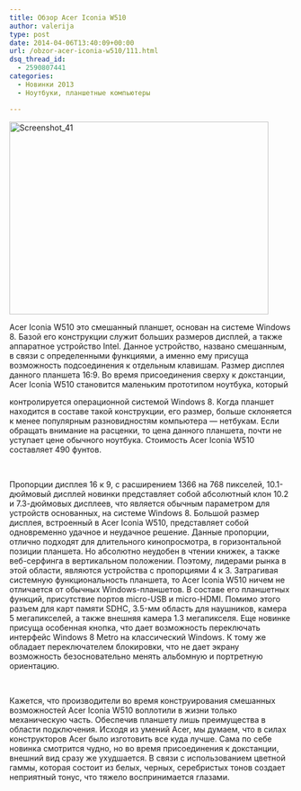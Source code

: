 ```yaml
---
title: Обзор Acer Iconia W510
author: valerija
type: post
date: 2014-04-06T13:40:09+00:00
url: /obzor-acer-iconia-w510/111.html
dsq_thread_id:
  - 2590807441
categories:
  - Новинки 2013
  - Ноутбуки, планшетные компьютеры

---
```

[<img class="alignnone size-full wp-image-112" alt="Screenshot_41" src="http://csmagazine.com/wp-content/uploads/2014/04/Screenshot_41.jpg" width="461" height="343" srcset="http://csmagazine.com/wp-content/uploads/2014/04/Screenshot_41.jpg 461w, http://csmagazine.com/wp-content/uploads/2014/04/Screenshot_41-300x223.jpg 300w" sizes="(max-width: 461px) 100vw, 461px" />][1]

Acer Iconia W510 это смешанный планшет, основан на системе Windows 8. Базой его конструкции служит больших размеров дисплей, а также аппаратное устройство Intel. Данное устройство, названо смешанным, в связи с определенными функциями, а именно ему присуща возможность подсоединения к отдельным клавишам. Размер дисплея данного планшета 16:9. Во время присоединения сверху к докстанции, Acer Iconia W510 становится маленьким прототипом ноутбука, который<!--more-->

<!--more--> контролируется операционной системой Windows 8. Когда планшет находится в составе такой конструкции, его размер, больше склоняется к менее популярным разновидностям компьютера &#8212; нетбукам. Если обращать внимание на расценки, то цена данного планшета, почти не уступает цене обычного ноутбука. Стоимость Acer Iconia W510 составляет 490 фунтов.

&nbsp;

Пропорции дисплея 16 к 9, с расширением 1366 на 768 пикселей, 10.1-дюймовый дисплей новинки представляет собой абсолютный клон 10.2 и 7.3-дюймовых дисплеев, что является обычным параметром для устройств основанных, на системе Windows 8. Большой размер дисплея, встроенный в Acer Iconia W510, представляет собой одновременно удачное и неудачное решение. Данные пропорции, отлично подходят для длительного кинопросмотра, в горизонтальной позиции планшета. Но абсолютно неудобен в чтении книжек, а также веб-серфинга в вертикальном положении. Поэтому, лидерами рынка в этой области, являются устройства с пропорциями 4 к 3. Затрагивая системную функциональность планшета, то Acer Iconia W510 ничем не отличается от обычных Windows-планшетов. В составе его планшетных функций, присутствие портов micro-USB и micro-HDMI. Помимо этого разъем для карт памяти SDHC, 3.5-мм область для наушников, камера 5 мегапикселей, а также внешняя камера 1.3 мегапикселя. Еще новинке присуща особенная кнопка, что дает возможность переключать интерфейс Windows 8 Metro на классический Windows. К тому же обладает переключателем блокировки, что не дает экрану возможность безосновательно менять альбомную и портретную ориентацию.

&nbsp;

Кажется, что производители во время конструирования смешанных возможностей Acer Iconia W510 воплотили в жизни только механическую часть. Обеспечив планшету лишь преимущества в области подключения. Исходя из умений Acer, мы думаем, что в силах конструкторов Acer было изготовить все куда лучше. Сама по себе новинка смотрится чудно, но во время присоединения к докстанции, внешний вид сразу же ухудшается. В связи с использованием цветной гаммы, которая состоит из белых, черных, серебристых тонов создает неприятный тонус, что тяжело воспринимается глазами.

 [1]: http://csmagazine.com/wp-content/uploads/2014/04/Screenshot_41.jpg